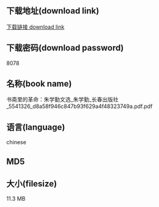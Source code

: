 ## 下载地址(download link)
[下载链接 download link](https://voluble-croquembouche-d321dc.netlify.app/?s=%E4%B9%A6%E6%96%8B%E9%87%8C%E7%9A%84%E9%9D%A9%E5%91%BD%EF%BC%9A%E6%9C%B1%E5%AD%A6%E5%8B%A4%E6%96%87%E9%80%89_%E6%9C%B1%E5%AD%A6%E5%8B%A4_%E9%95%BF%E6%98%A5%E5%87%BA%E7%89%88%E7%A4%BE_5541326_d8a58f946c847b93f629a4f48323749a.pdf)

## 下载密码(download password)
8078

## 名称(book name)
书斋里的革命：朱学勤文选_朱学勤_长春出版社_5541326_d8a58f946c847b93f629a4f48323749a.pdf.pdf

## 语言(language)
chinese

## MD5


## 大小(filesize)
11.3 MB
